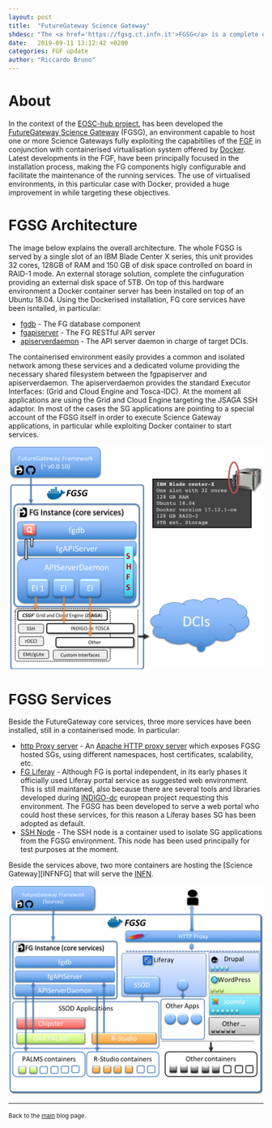 ```yaml
---
layout: post
title:  "FutureGateway Science Gateway"
shdesc: "The <a href='https://fgsg.ct.infn.it'>FGSG</a> is a complete dockerised environment to serve <a href='https://github.com/FutureGatewayFramework'>FGF</a> based Science Gateways."
date:   2019-09-11 13:12:42 +0200
categories: FGF update
author: "Riccardo Bruno"
---
```


# About
In the context of the [EOSC-hub project][EOSCHUB], has been developed the [FutureGateway Science Gateway][FGSG] (FGSG), an environment capable to host one or more Science Gateways fully exploiting the capabitilies of the [FGF][FGF] in conjunction with containerised virtualisation system offered by [Docker][DOCKER].
Latest developments in the FGF, have been principally focused in the installation process, making the FG components higly configurable and facilitate the maintenance of the running services. The use of virtualised environments, in this particular case with Docker, provided a huge improvement in while targeting these objectives.

# FGSG Architecture
The image below explains the overall architecture. The whole FGSG is served by a single slot of an IBM Blade Center X series, this unit provides 32 cores, 128GB of RAM and 150 GB of disk space controlled on board in RAID-1 mode. An external storage solution, complete the cinfuguration providing an external disk space of 5TB.
On top of this hardware environment a Docker container server has been installed on top of an Ubuntu 18.04. Using the Dockerised installation, FG core services have been isntalled, in particular:

* [fgdb][DKR-FGDB] - The FG database component
* [fgapiserver][DKR-FGAPISRV] - The FG RESTful API server
* [apiserverdaemon][DKR-APISRVDMN] - The API server daemon in charge of target DCIs.

The containerised environment easily provides a common and isolated network among these services and a dedicated volume providing the necessary shared filesystem between the fgpapiserver and apiserverdaemon.
The apiserverdaemon provides the standard Executor Interfaces: (Grid and Cloud Engine and Tosca-IDC). At the moment all applications are using the Grid and Cloud Engine targeting the JSAGA SSH adaptor. In most of the cases the SG applications are pointing to a special account of the FGSG itself in order to execute Science Gateway applications, in particular while exploiting Docker container to start services.

![FGSG](/images/FGSG_arch.png)

# FGSG Services
Beside the FutureGateway core services, three more services have been installed, still in a containerised mode. In particular:

* [http Proxy server][DKR-HTTPD] - An [Apache HTTP proxy server](https://httpd.apache.org/docs/2.4/howto/reverse_proxy.html) which exposes FGSG hosted SGs, using different namespaces, host certificates, scalability, etc.
* [FG Liferay][DKR-LIFERAY] - Although FG is portal independent, in its early phases it officially used Liferay portal service as suggested web environment. This is still maintaned, also because there are several tools and libraries developed during [INDIGO-dc][INDIGO-DC] european project requesting this environment. The FGSG has been developed to serve a web portal who could host these services, for this reason a Liferay bases SG has been adopted as default.
* [SSH Node][DKR-SSHNODE] - The SSH node is a container used to isolate SG applications from the FGSG environment. This node has been used principally for test purposes at the moment.

Beside the services above, two more containers are hosting the [Science Gateway][INFNFG] that will serve the [INFN][INFN].

![FGSG](/images/FGSG_complete.png)

<hr>
<p><small>Back to the <a href="/blog/">main</a> blog page.</small></p>

[FGF]: https://github.com/FutureGatewayFramework
[FGSG]: https://fgsg.ct.infn.it
[DOCKER]: https://www.docker.com
[EOSCHUB]: https://www.eosc-hub.eu
[DKR-FGDB]: https://cloud.docker.com/u/futuregateway/repository/docker/futuregateway/fgdb
[DKR-FGAPISRV]: https://cloud.docker.com/u/futuregateway/repository/docker/futuregateway/fgapiserver
[DKR-APISRVDMN]: https://cloud.docker.com/u/futuregateway/repository/docker/futuregateway/apiserverdaemon
[DKR-LIFERAY]: https://cloud.docker.com/u/futuregateway/repository/docker/futuregateway/apiserverdaemon
[DKR-HTTPD]: https://cloud.docker.com/u/futuregateway/repository/docker/futuregateway/fghttpd
[DKR-SSHNODE]: https://cloud.docker.com/u/futuregateway/repository/docker/futuregateway/sshnode
[INDIGO-DC]: https://www.indigo-datacloud.eu
[INFNSG]: https://fgsg.ct.infn.it/infnsg/index.php/en/
[INFN]: http://home.infn.it/it/